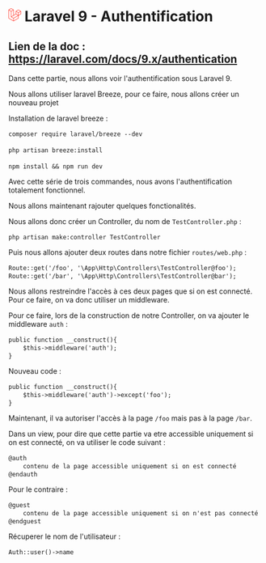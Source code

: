 # ![alt text](./img/logoLaravel.png) Laravel 9 - Authentification

## <b>Lien de la doc : https://laravel.com/docs/9.x/authentication </b>

Dans cette partie, nous allons voir l'authentification sous Laravel 9.

Nous allons utiliser laravel Breeze, pour ce faire, nous allons créer un nouveau projet

Installation de laravel breeze :

    composer require laravel/breeze --dev

    php artisan breeze:install
    
    npm install && npm run dev

Avec cette série de trois commandes, nous avons l'authentification totalement fonctionnel. 

Nous allons maintenant rajouter quelques fonctionalités. 

Nous allons donc créer un Controller, du nom de ```TestController.php``` : 

    php artisan make:controller TestController

Puis nous allons ajouter deux routes dans notre fichier ```routes/web.php``` :

    Route::get('/foo', '\App\Http\Controllers\TestController@foo');
    Route::get('/bar', '\App\Http\Controllers\TestController@bar');

Nous allons restreindre l'accès à ces deux pages que si on est connecté. Pour ce faire, on va donc utiliser un middleware. 

Pour ce faire, lors de la construction de notre Controller, on va ajouter le middleware ```auth``` :

    public function __construct(){
        $this->middleware('auth'); 
    }

Nouveau code : 

    public function __construct(){
        $this->middleware('auth')->except('foo'); 
    }

Maintenant, il va autoriser l'accès à la page ```/foo``` mais pas à la page ```/bar```.

Dans un view, pour dire que cette partie va etre accessible uniquement si on est connecté, on va utiliser le code suivant :

    @auth 
        contenu de la page accessible uniquement si on est connecté
    @endauth

Pour le contraire : 

    @guest
        contenu de la page accessible uniquement si on n'est pas connecté
    @endguest

Récuperer le nom de l'utilisateur :

    Auth::user()->name

